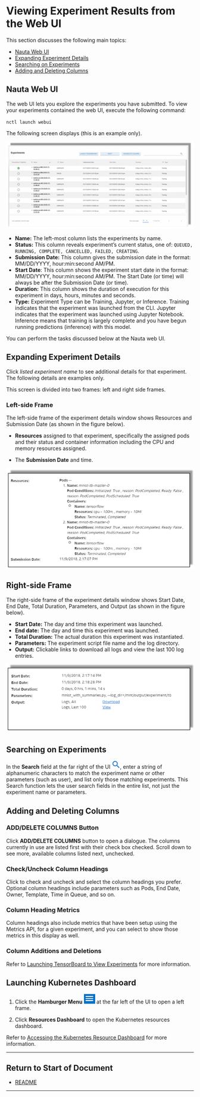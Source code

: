 
# Viewing Experiment Results from the Web UI

This section discusses the following main topics: 

 - [Nauta Web UI](#nauta-web-ui)
 - [Expanding Experiment Details](#expanding-experiment-details)
 - [Searching on Experiments](#searching-on-experiments)
 - [Adding and Deleting Columns](#adding-and-deleting-columns)

## Nauta Web UI

The web UI lets you explore the experiments you have submitted. To view your experiments contained the web UI, execute the following command:

`nctl launch webui`

The following screen displays (this is an example only).

![](images/web_ui.png) 

* **Name:** The left-most column lists the experiments by name.
* **Status:** This column reveals experiment’s current status, one of: `QUEUED, RUNNING, COMPLETE, CANCELLED, FAILED, CREATING`.
* **Submission Date:** This column gives the submission date in the format: MM/DD/YYYY, hour:min:second AM/PM.
* **Start Date**: This column shows the experiment start date in the format: MM/DD/YYYY, hour:min:second AM/PM. The Start Date (or time) will always be after the Submission Date (or time).
* **Duration:** This column shows the duration of execution for this experiment in days, hours, minutes and seconds.
* **Type:** Experiment Type can be Training, Jupyter, or Inference. Training indicates that the experiment was launched from the CLI. Jupyter indicates that the experiment was launched using Jupyter Notebook. Inference means that training is largely complete and you have begun running predictions (inference) with this model.

You can perform the tasks discussed below at the Nauta web UI.

## Expanding Experiment Details

Click _listed experiment name_ to see additional details for that experiment. The following details are examples only. 

This screen is divided into two frames: left and right side frames.  

### Left-side Frame

The left-side frame of the experiment details window shows Resources and Submission Date (as shown in the figure below).

* **Resources** assigned to that experiment, specifically the assigned pods and their status and container information including the CPU and memory resources assigned.

* The **Submission Date** and time.

![Image](images/UI_Experiment_Details_1.png)
 
 ## Right-side Frame

The right-side frame of the experiment details window shows Start Date, End Date, Total Duration, Parameters, and Output (as shown in the figure below). 

* **Start Date:** The day and time this experiment was launched. 
* **End date:** The day and time this experiment was launched. 
*	**Total Duration:** The actual duration this experiment was instantiated.
*	**Parameters:** The experiment script file name and the log directory.
* **Output:** Clickable links to download all logs and view the last 100 log entries.

![Image](images/UI_Experiment_Details_2.png)

## Searching on Experiments

In the **Search** field at the far right of the UI ![](images/search_lense.png), enter a string of alphanumeric characters to match the experiment name or other parameters (such as user), and list only those matching experiments. This Search function lets the user search fields in the entire list, not just the experiment name or parameters. 

## Adding and Deleting Columns

### ADD/DELETE COLUMNS Button

Click **ADD/DELETE COLUMNS** button to open a dialogue. The columns currently in use are listed first with 
their check box checked. Scroll down to see more, available columns listed next, unchecked. 

### Check/Uncheck Column Headings

Click to check and uncheck and select the column headings you prefer. Optional column headings include parameters such as Pods, End Date, Owner, Template, Time in Queue, and so on.

### Column Heading Metrics

Column headings also include metrics that have been setup using the Metrics API, for a given experiment, and you 
can select to show those metrics in this display as well.

### Column Additions and Deletions

Refer to [Launching TensorBoard to View Experiments](view_exp_tensorbd.png) for more information.

## Launching Kubernetes Dashboard

1. Click the **Hamburger Menu** ![](images/hamburger_menu.png) at the far left of the UI to open a left frame. 

1. Click **Resources Dashboard** to open the Kubernetes resources dashboard. 

Refer to [Accessing the Kubernetes Resource Dashboard](accessing_kubernetes.md) for more information.


----------------------

## Return to Start of Document

* [README](../README.md)
----------------------

